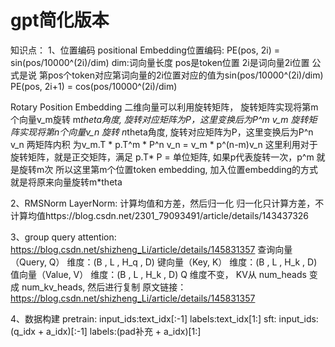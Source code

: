 # gpt简化版本
知识点：
1、位置编码
positional Embedding位置编码:
PE(pos, 2i) = sin(pos/10000^(2i)/dim)
dim:词向量长度
pos是token位置
2i是词向量2i位置
公式是说 第pos个token对应第词向量的2i位置对应的值为sin(pos/10000^(2i)/dim)
PE(pos, 2i+1) = cos(pos/10000^(2i)/dim)

Rotary Position Embedding
二维向量可以利用旋转矩阵，
旋转矩阵实现将第m个向量v_m旋转 m*theta角度, 旋转对应矩阵为P，这里变换后为P^m v_m
旋转矩阵实现将第n个向量v_n 旋转 n*theta角度, 旋转对应矩阵为P，这里变换后为P^n v_n
两矩阵内积 为v_m.T * p.T^m * P^n v_n = v_m * p^(n-m)v_n
这里利用对于旋转矩阵，就是正交矩阵，满足 p.T* P = 单位矩阵, 如果p代表旋转一次，p^m 就是旋转m次
所以这里第m个位置token embedding, 加入位置embedding的方式就是将原来向量旋转m*theta

2、RMSNorm
LayerNorm: 计算均值和方差，然后归一化
归一化只计算方差，不计算均值https://blog.csdn.net/2301_79093491/article/details/143437326

3、group query attention:
https://blog.csdn.net/shizheng_Li/article/details/145831357
查询向量（Query, Q） 维度：(B , L , H_q , D) 
键向量（Key, K） 维度：(B , L , H_k , D) 
值向量（Value, V） 维度：(B , L , H_k , D) 
Q 维度不变， KV从 num_heads 变成 num_kv_heads, 然后进行复制
原文链接：https://blog.csdn.net/shizheng_Li/article/details/145831357

4、数据构建
pretrain: input_ids:text_idx[:-1]   labels:text_idx[1:] 
sft: input_ids: (q_idx + a_idx)[:-1]  labels:(pad补充 + a_idx)[1:]






